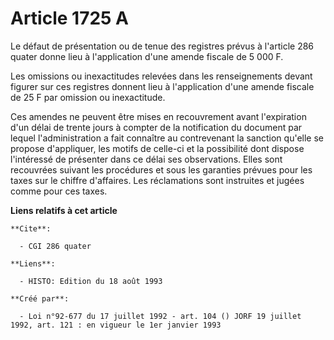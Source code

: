 # Article 1725 A

Le défaut de présentation ou de tenue des registres prévus à l'article 286 quater donne lieu à l'application d'une amende
fiscale de 5 000 F.

Les omissions ou inexactitudes relevées dans les renseignements devant figurer sur ces registres donnent lieu à l'application
d'une amende fiscale de 25 F par omission ou inexactitude.

Ces amendes ne peuvent être mises en recouvrement avant l'expiration d'un délai de trente jours à compter de la notification
du document par lequel l'administration a fait connaître au contrevenant la sanction qu'elle se propose d'appliquer, les
motifs de celle-ci et la possibilité dont dispose l'intéressé de présenter dans ce délai ses observations. Elles sont
recouvrées suivant les procédures et sous les garanties prévues pour les taxes sur le chiffre d'affaires. Les réclamations
sont instruites et jugées comme pour ces taxes.

**Liens relatifs à cet article**

	**Cite**:

	  - CGI 286 quater

	**Liens**:

	  - HISTO: Edition du 18 août 1993

	**Créé par**:

	  - Loi n°92-677 du 17 juillet 1992 - art. 104 () JORF 19 juillet 1992, art. 121 : en vigueur le 1er janvier 1993
